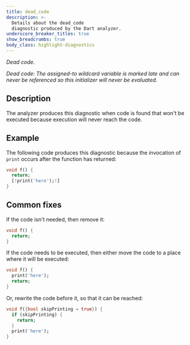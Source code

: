 ```yaml
---
title: dead_code
description: >-
  Details about the dead_code
  diagnostic produced by the Dart analyzer.
underscore_breaker_titles: true
show_breadcrumbs: true
body_class: highlight-diagnostics
---
```


_Dead code._

_Dead code: The assigned-to wildcard variable is marked late and can never be
referenced so this initializer will never be evaluated._

## Description

The analyzer produces this diagnostic when code is found that won't be
executed because execution will never reach the code.

## Example

The following code produces this diagnostic because the invocation of
`print` occurs after the function has returned:

```dart
void f() {
  return;
  [!print('here');!]
}
```

## Common fixes

If the code isn't needed, then remove it:

```dart
void f() {
  return;
}
```

If the code needs to be executed, then either move the code to a place
where it will be executed:

```dart
void f() {
  print('here');
  return;
}
```

Or, rewrite the code before it, so that it can be reached:

```dart
void f({bool skipPrinting = true}) {
  if (skipPrinting) {
    return;
  }
  print('here');
}
```
